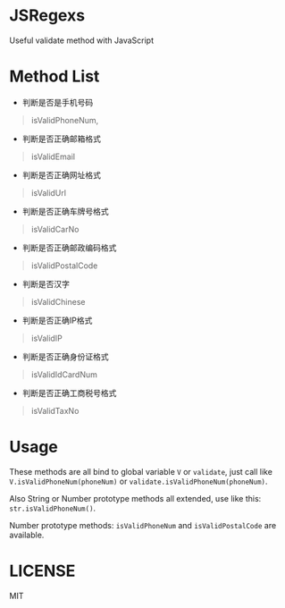 # JSRegexs

Useful validate method with JavaScript

# Method List

* 判断是否是手机号码

> isValidPhoneNum,

* 判断是否正确邮箱格式

>isValidEmail

* 判断是否正确网址格式

>isValidUrl

* 判断是否正确车牌号格式

>isValidCarNo

* 判断是否正确邮政编码格式

>isValidPostalCode

* 判断是否汉字

>isValidChinese

* 判断是否正确IP格式

>isValidIP

* 判断是否正确身份证格式

>isValidIdCardNum

* 判断是否正确工商税号格式

>isValidTaxNo

# Usage

These methods are all bind to global variable `V` or `validate`, just call like `V.isValidPhoneNum(phoneNum)` or `validate.isValidPhoneNum(phoneNum)`.

Also String or Number prototype methods all extended, use like this: `str.isValidPhoneNum()`.
 
Number prototype methods: `isValidPhoneNum` and `isValidPostalCode` are available.

# LICENSE

MIT